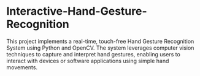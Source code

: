 # Interactive-Hand-Gesture-Recognition
This project implements a real-time, touch-free Hand Gesture Recognition System using Python and OpenCV. The system leverages computer vision techniques to capture and interpret hand gestures, enabling users to interact with devices or software applications using simple hand movements.
